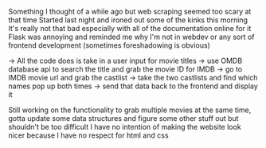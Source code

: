 Something I thought of a while ago but web scraping seemed too scary at that time
Started last night and ironed out some of the kinks this morning
It's really not that bad especially with all of the documentation online for it
Flask was annoying and reminded me why I'm not in webdev or any sort of frontend development (sometimes foreshadowing is obvious)

-> All the code does is take in a user input for movie titles 
-> use OMDB database api to search the title and grab the movie ID for IMDB 
-> go to IMDB movie url and grab the castlist 
-> take the two castlists and find which names pop up both times 
-> send that data back to the frontend and display it

Still working on the functionality to grab multiple movies at the same time, gotta update some data structures and figure some other stuff out but shouldn't be too difficult
I have no intention of making the website look nicer because I have no respect for html and css
